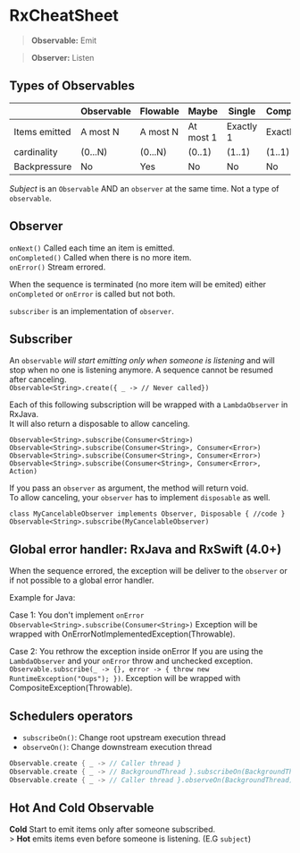 # RxCheatSheet

> **Observable:** Emit

> **Observer:** Listen


## Types of Observables

|               |     Observable   |  Flowable |   Maybe   |   Single   | Completable |
|---------------|------------------|-----------|-----------|------------|-------------|
| Items emitted |     A most N     | A most N  | At most 1 |  Exactly 1 |  Exactly 0  |
|  cardinality  |     (0...N)      |  (0...N)  |  (0..1)   |   (1..1)   |   (1..1)    |
| Backpressure  |        No        |    Yes    |    No     |     No     |     No      |

*Subject* is an `Observable` AND an `observer` at the same time. Not a type of `observable`.

## Observer

`onNext()` Called each time an item is emitted.<br />
`onCompleted()` Called when there is no more item.<br />
`onError()` Stream errored.<br />

When the sequence is terminated (no more item will be emited) either `onCompleted` or `onError` is called but not both.

`subscriber` is an implementation of `observer`.

## Subscriber

An `observable` *will start emitting only when someone is listening* and will stop when no one is listening anymore.
A sequence cannot be resumed after canceling.<br />
`Observable<String>.create({ _ -> // Never called})`

Each of this following subscription will be wrapped with a `LambdaObserver` in RxJava.<br />
It will also return a disposable to allow canceling.

`Observable<String>.subscribe(Consumer<String>)`<br />
`Observable<String>.subscribe(Consumer<String>, Consumer<Error>)`<br />
`Observable<String>.subscribe(Consumer<String>, Consumer<Error>)`<br />
`Observable<String>.subscribe(Consumer<String>, Consumer<Error>, Action)`

If you pass an `observer` as argument, the method will return void.<br />
To allow canceling, your `observer` has to implement `disposable` as well.<br />
```
class MyCancelableObserver implements Observer, Disposable { //code }
Observable<String>.subscribe(MyCancelableObserver)
```

## Global error handler: RxJava and RxSwift (4.0+)

When the sequence errored, the exception will be deliver to the `observer` or if not possible to a global error handler.

Example for Java:

Case 1: You don't implement `onError`
`Observable<String>.subscribe(Consumer<String>)`
Exception will be wrapped with OnErrorNotImplementedException(Throwable).

Case 2: You rethrow the exception inside onError
If you are using the `LambdaObserver` and your `onError` throw and unchecked exception.
`Observable.subscribe(_ -> {}, error -> { throw new RuntimeException("Oups"); })`.
Exception will be wrapped with CompositeException(Throwable).

## Schedulers operators

- `subscribeOn()`: Change root upstream execution thread
- `observeOn()`: Change downstream execution thread

```swift
Observable.create { _ -> // Caller thread }
Observable.create { _ -> // BackgroundThread }.subscribeOn(BackgroundThread)
Observable.create { _ -> // Caller thread }.observeOn(BackgroundThread).map { _ -> //BackgroundThread }
```

## Hot And Cold Observable

**Cold** Start to emit items only after someone subscribed.<br />>
**Hot** emits items even before someone is listening. (E.G `subject`)
